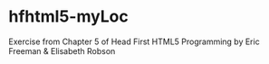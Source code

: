 # hfhtml5-myLoc
Exercise from Chapter 5 of Head First HTML5 Programming by Eric Freeman & Elisabeth Robson